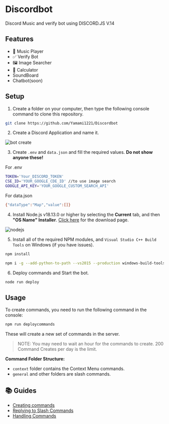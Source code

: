 # Discordbot

Discord Music and verify bot using DISCORD.JS V.14

## Features
- 🎵 Music Player
- ✅ Verify Bot
- 🖼️ Image Searcher
- 🧮 Calculator
- SoundBoard
- Chatbot(soon)

## Setup
1. Create a folder on your computer, then type the following console command to clone this repository.
```bash
git clone https://github.com/Yamami1221/Discordbot
```

2. Create a Discord Application and name it.

![bot create](https://i.imgur.com/luHPTGL.png "Step 2")

3. Create `.env` and `data.json` and fill the required values. **Do not show anyone these!**

For .env
```bash
TOKEN='Your_DISCORD_TOKEN'
CSE_ID='YOUR_GOOGLE_CDE_ID' //to use image search
GOOGLE_API_KEY='YOUR_GOOGLE_CUSTOM_SEARCH_API'
```
For data.json
```bash
{"dataType":"Map","value":[]}
```

4. Install Node.js v18.13.0 or higher by selecting the **Current** tab, and then **"OS Name" Installer**. [Click here](https://nodejs.org/en/download/current/) for the download page.

![nodejs](https://i.imgur.com/mtJcz5E.png "Step 4")

5. Install all of the required NPM modules, and `Visual Studio C++ Build Tools` on Windows (if you have issues).
```bash
npm install
```

```bash
npm i -g --add-python-to-path --vs2015 --production windows-build-tools
```

6. Deploy commands and Start the bot.
```bash
node run deploy
```

## Usage

To create commands, you need to run the following command in the console:
```bash
npm run deploycommands
```

These will create a new set of commands in the server.

> NOTE: You may need to wait an hour for the commands to create. 200 Command Creates per day is the limit.

**Command Folder Structure:**
- `context` folder contains the Context Menu commands.
- `general` and other folders are slash commands.
## 📚 Guides
- [Creating commands](https://discordjs.guide/creating-your-bot/slash-commands.html)
- [Replying to Slash Commands](https://discordjs.guide/slash-commands/response-methods.html)
- [Handling Commands](https://discordjs.guide/creating-your-bot/event-handling.html)
